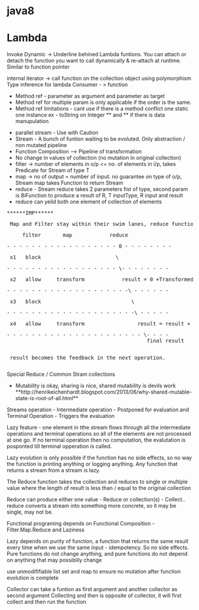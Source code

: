 # java8

<h1>Lambda</h1>

Invoke Dynamic  -> Underline behined Lambda funtions.
You can attach or detach the function you want to call dynamically & re-attach at runtime. Similar to function pointer

internal iterator -> call function on the collection object using polymorphism
Type inference for lambda
Consumer - > function 
<ul>
 <li>Method ref - parameter as argument and parameter as target</li>
<li>Method ref for multiple param is only applicable if the order is the same.</li>
<li>Method ref limitations - cant use if there is a method conflict one static one instance ex - toString on Integer ** and ** if there is data manupulation</li>
</ul>


<ul>
<li>parallel stream - Use with Caution</li>
<li>Stream - A bunch of funtion waiting to be evoluted. Only abstraction / non mutated pipeline</li>
<li>Function Composition --> Pipeline of transformation</li>
<li>No change in values of collection (no mutation in original collection)</li>
<li>filter -> number of elements in o/p <= no. of elements in i/p, takes Predicate<T> for Stream of type T</li>
<li>map -> no of output = number of input. no guarantee on type of o/p, Stream<T> map takes Function<T,R> to return Stream<R></li>
<li>reduce - Stream<t> reduce takes 2 parameters fist of type<T>, second param is BiFunction<R,T,R> to produce a result of R, T inputType, R input and result</li>
 <li> reduce can yeild both one element of collection of elements</li>
 
 </ul>
 
<pre>******IMP******
<p> Map and Filter stay within their swim lanes, reduce function cuts the swim lanes to reduce the stream
<p>     filter       map            reduce
<p>- - - - - - - - - - - - - - - - - - 0 - - - - - - - -
<p> x1   block                        \
<p>- - - - - - - - - - - - - - - - - - \- - - - - - - -
<p> x2   allow     transform            result = 0 +Transformed x2
<p>- - - - - - - - - - - - - - - - - - - -\ - - - - - -
<p> x3   block                             \
<p>- - - - - - - - - - - - - - - - - - - - -\ - - - - -
<p> x4   allow     transform                 result = result + transformed x4
<p>- - - - - - - - - - - - - - - - - - - - - - \- - - -
                                             final result
 
<p> result becomes the feedback in the next operation.
</pre>
 
 Special Reduce / Common Stram collections
 <ul>
  <li>
   Mutability is okay, sharing is nice, shared mutability is devils work
   **http://henrikeichenhardt.blogspot.com/2013/06/why-shared-mutable-state-is-root-of-all.html**
 </ul>

 Streams operation -
Intermediate operation - Postponed for evaluation and Terminal Operation - Triggers the evaluation
 
 Lazy feature - one element in tthe stream flows through all the intermediate operations and terminal operations so all of the elements are not processed at one go. If no terminal operation then no computation, the evalutation is posponted till terminal opperation is called.
 
 Lazy evolution is only possible if the function has no side effects, so no way the function is printing anything or logging anything.
Any function that returns a stream from a stream is lazy.
 
 The Reduce function takes the collection and reduces to single or multiple value where the length of result is less than / equal to the original collection
 
 Reduce can produce either one value - Reduce or collection(s) - Collect.. reduce converts a stream into something more concrete, so it may be single, may not be.

 Functional programing depends on Functional Composition - Filter.Map.Reduce and Laziness
 
 Lazy depends on purity of function, a function that returns the same result every time when we use the same input - idempotency. So no side effects.
 Pure functions do not change anything, and pure functions do not depend on anything that may possiblily change
 
 use unmodififiable list set and map to ensure no mutation after function evolution is complete
 
 Collector can take a funtion as first argument and another collector as second argument
 Collecting and then is opposite of collector, it will first collect and then run the function
